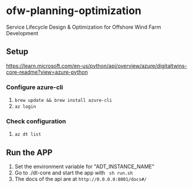 # ofw-planning-optimization
Service Lifecycle Design &amp; Optimization for Offshore Wind Farm Development


## Setup

https://learn.microsoft.com/en-us/python/api/overview/azure/digitaltwins-core-readme?view=azure-python

### Configure azure-cli

1. `brew update && brew install azure-cli`
2. `az login`

### Check configuration

1. `az dt list`

## Run the APP

1. Set the environment variable for "ADT_INSTANCE_NAME"
2. Go to ./dt-core and start the app with
    ``` sh run.sh```
3. The docs of the api are at ```http://0.0.0.0:8001/docs#/```    



